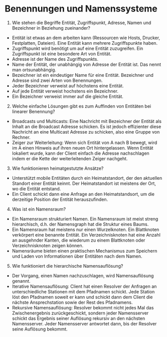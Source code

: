 # Benennungen und Namenssysteme

1. Wie stehen die Begriffe Entität, Zugriffspunkt, Adresse, Namen und Bezeichner in
   Beziehung zueinander?
- Entität ist etwas an dem arbeiten kann (Ressourcen wie Hosts, Drucker, Festplatten, Dateien). Eine Entität kann mehrere Zugriffspunkte haben.
- Zugriffspunkt wird benötigt um auf eine Entität zuzugreifen. Ein Zugriffspunkt ist eine besondere Art von Entität.
- Adresse ist der Name des Zugriffspunkts.
- Name der Entität, der unabhängig von Adresse der Entität ist. Das nennt man ortsunabhängig.
- Bezeichner ist ein eindeutiger Name für eine Entität. Bezeichner und Adresse sind zwei Arten von Benennungen.
- Jeder Bezeichner verweist auf höchstens eine Entität.
- Auf jede Entität verweist hochstens ein Bezeichner.
- Ein Bezeichner verweist immer auf die gleiche Entität.
2. Welche einfache Lösungen gibt es zum Auffinden von Entitäten bei linearer Benennung?
- Broadcasts und Multicasts: Eine Nachricht mit Bezeichner der Entität als Inhalt an die Broadcast Adresse schicken. Es ist jedoch effizienter diese Nachricht an eine Multicast Adresse zu schicken, also eine Gruppe von Rechner.
- Zeiger zur Weiterleitung: Wenn sich Entität von A nach B bewegt, wird im A einen Hinweis auf ihren neuen Ort hintergelassen. Wenn Entität lokaliert wurde, kann der Client einfach die Adresse nachschlagen indem er die Kette der weiterleitenden Zeiger nachgeht.
3. Wie funktionieren heimatgestutzte Ansätze?
- Unterstützt mobile Entitäten durch ein Heimatstandort, der den aktuellen Standort einer Entität keinnt. Der Heimatstandort ist meistens der Ort, wo die Entität entstand.
- Ein Client schickt dann eine Anfrage an den Heimatstandsort, um die derzeitige Position der Entität herauszufinden.
4. Was ist ein Namensraum?
- Ein Namensraum strukturiert Namen. Ein Namensraum ist meist streng hierarchisch, d.h. der Namensgraph hat die Struktur eines Baums.
- Ein Namensraum hat meistens nur einen Wurzelknoten. Ein Blattknoten verkörpert eine benannte Entität. Ein Verzeichnisknoten hat eine Anzahl an ausgehnder Kanten, die wiederum zu einem Blattknoten oder Verzeichnisknoten zeigen können.
- Namensräume bieten einen praktischen Mechanismus zum Speichern und Laden von Informationen über Entitäten nach dem Namen.
5. Wie funktioniert die hierarchische Namensauflösung?
- Der Vorgang, einen Namen nachzuschlagen, wird Namensauflösung genannt.
- Iterative Namensauflösung: Client hat einen Resolver der Anfragen an unterschiedliche Stationen mit dem Pfadnamen schickt. Jede Station löst den Pfadnamen soweit er kann und schickt dann dem Client die nächste Ansprechstation sowie der Rest des Pfadnamens.
- Rekursive Namensauflösung: Resolver bekommt nicht jedes Mal das Zwischenergebnis zurückgeschickt, sondern jeder Namensserver schickt das Ergebnis seiner Auflösung rekursiv an den nächsten Namensserver. Jeder Namensserver antwortet dann, bis der Resolver seine Auflösung bekommt.
